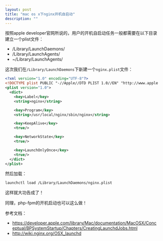 ```yaml
---
layout: post
title: "mac os x下nginx开机自启动"
description: ""
---
```


按照apple developer官网所说的，用户的开机自启动任务一般都需要在以下目录建立一个plist文件：

* /Library/LaunchDaemons/
* /Library/LaunchAgents/
* ~/Library/LaunchAgents/

这次我们在`/Library/LaunchDaemons`下新建一个`nginx.plist`文件：

```xml
<?xml version="1.0" encoding="UTF-8"?>
<!DOCTYPE plist PUBLIC "-//Apple//DTD PLIST 1.0//EN" "http://www.apple.com/DTDs/PropertyList-1.0.dtd">
<plist version="1.0">
  <dict>
    <key>Label</key>
    <string>nginx</string>

    <key>Program</key>
    <string>/usr/local/nginx/sbin/nginx</string>

    <key>KeepAlive</key>
    <true/>

    <key>NetworkState</key>
    <true/>

    <key>LaunchOnlyOnce</key>
    <true/>
  </dict>
</plist>
```

然后加载：

    launchctl load /Library/LaunchDaemons/nginx.plist

这样就大功告成了！

同理，php-fpm的开机启动也可以这么做！

参考文档：

* https://developer.apple.com/library/Mac/documentation/MacOSX/Conceptual/BPSystemStartup/Chapters/CreatingLaunchdJobs.html
* http://wiki.nginx.org/OSX_launchd
